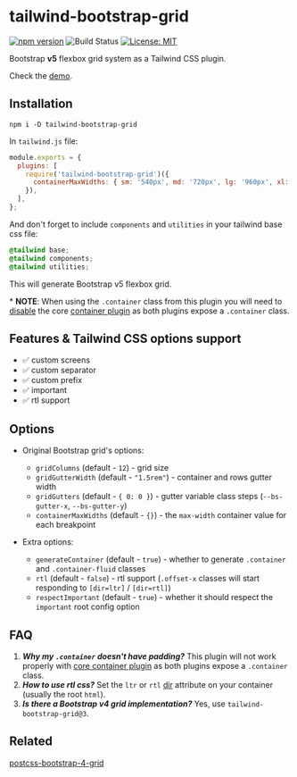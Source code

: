 # tailwind-bootstrap-grid

[![npm version][version-badge]][version]
![Build Status](https://github.com/karolis-sh/tailwind-bootstrap-grid/workflows/Node.js%20CI/badge.svg)
[![License: MIT][license-badge]][license]

Bootstrap **v5** flexbox grid system as a Tailwind CSS plugin.

Check the [demo](https://tailwind-bootstrap-grid.netlify.com/).

## Installation

```shell
npm i -D tailwind-bootstrap-grid
```

In `tailwind.js` file:

```js
module.exports = {
  plugins: [
    require('tailwind-bootstrap-grid')({
      containerMaxWidths: { sm: '540px', md: '720px', lg: '960px', xl: '1140px' },
    }),
  ],
};
```

And don't forget to include `components` and `utilities` in your tailwind base
css file:

```css
@tailwind base;
@tailwind components;
@tailwind utilities;
```

This will generate Bootstrap v5 flexbox grid.

\* **NOTE**: When using the `.container` class from this plugin you will need to
[disable](https://tailwindcss.com/docs/container#disabling-entirely) the core
[container plugin](https://tailwindcss.com/docs/container/) as both plugins
expose a `.container` class.

## Features & Tailwind CSS options support

- ✅ custom screens
- ✅ custom separator
- ✅ custom prefix
- ✅ important
- ✅ rtl support

## Options

- Original Bootstrap grid's options:

  - `gridColumns` (default - `12`) - grid size
  - `gridGutterWidth` (default - `"1.5rem"`) - container and rows gutter width
  - `gridGutters` (default - `{ 0: 0 }`) - gutter variable class steps
    (`--bs-gutter-x`, `--bs-gutter-y`)
  - `containerMaxWidths` (default - `{}`) - the `max-width` container value for
    each breakpoint

- Extra options:
  - `generateContainer` (default - `true`) - whether to generate `.container` and
    `.container-fluid` classes
  - `rtl` (default - `false`) - rtl support (`.offset-x` classes will start
    responding to `[dir=ltr]` / `[dir=rtl]`)
  - `respectImportant` (default - `true`) - whether it should respect the `important`
    root config option

## FAQ

1. _**Why my `.container` doesn't have padding?**_ This plugin will not work properly
   with [core container plugin](https://tailwindcss.com/docs/container/) as both
   plugins expose a `.container` class.
1. _**How to use rtl css?**_ Set the `ltr` or `rtl` [dir](https://www.w3schools.com/tags/att_global_dir.asp)
   attribute on your container (usually the root `html`).
1. _**Is there a Bootstrap v4 grid implementation?**_ Yes, use `tailwind-bootstrap-grid@3`.

## Related

[postcss-bootstrap-4-grid](https://github.com/johnwatkins0/postcss-bootstrap-4-grid)

[version-badge]: https://badge.fury.io/js/tailwind-bootstrap-grid.svg
[version]: https://www.npmjs.com/package/tailwind-bootstrap-grid
[license-badge]: https://img.shields.io/badge/License-MIT-yellow.svg
[license]: https://opensource.org/licenses/MIT
